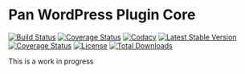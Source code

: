 Pan WordPress Plugin Core
===============
[![Build Status](https://img.shields.io/travis/panvagenas/wp-plugin-core/master.svg?style=flat-square)](http://travis-ci.org/panvagenas/wp-plugin-core)
[![Coverage Status](https://coveralls.io/repos/panvagenas/wp-plugin-core/badge.svg?branch=master&service=github)](https://coveralls.io/github/panvagenas/wp-plugin-core?branch=master)
[![Codacy](https://img.shields.io/codacy/63ed35c09aa34ab69f66dce045670824.svg?style=flat-square)](https://www.codacy.com/app/pan-vagenas/wp-plugin-core)
[![Latest Stable Version](https://img.shields.io/packagist/v/panvagenas/wp-plugin-core.svg?style=flat-square)](https://packagist.org/packages/panvagenas/wp-plugin-core)
[![Coverage Status](https://coveralls.io/repos/panvagenas/wp-plugin-core/badge.svg?branch=master&service=github)](https://coveralls.io/github/panvagenas/wp-plugin-core?branch=master)
[![License](https://img.shields.io/packagist/l/panvagenas/wp-plugin-core.svg?style=flat-square)](https://packagist.org/packages/panvagenas/wp-plugin-core)
[![Total Downloads](https://img.shields.io/packagist/dt/panvagenas/wp-plugin-core.svg?style=flat-square)](https://packagist.org/packages/panvagenas/wp-plugin-core)


This is a work in progress